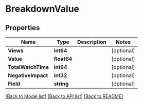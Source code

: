 # BreakdownValue

## Properties
Name | Type | Description | Notes
------------ | ------------- | ------------- | -------------
**Views** | **int64** |  | [optional] 
**Value** | **float64** |  | [optional] 
**TotalWatchTime** | **int64** |  | [optional] 
**NegativeImpact** | **int32** |  | [optional] 
**Field** | **string** |  | [optional] 

[[Back to Model list]](../README.md#documentation-for-models) [[Back to API list]](../README.md#documentation-for-api-endpoints) [[Back to README]](../README.md)


